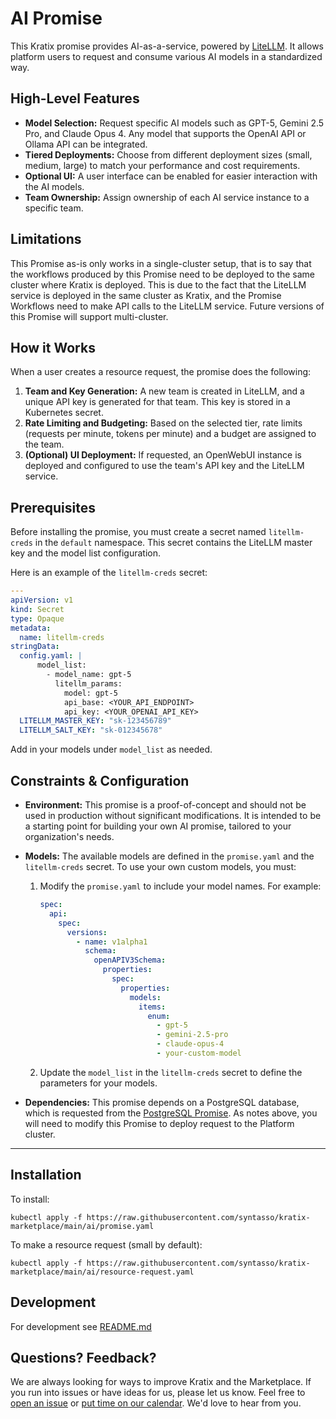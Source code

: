 # AI Promise

This Kratix promise provides AI-as-a-service, powered by
[LiteLLM](https://litellm.ai/). It allows platform users to request and consume
various AI models in a standardized way.

## High-Level Features

- **Model Selection:** Request specific AI models such as GPT-5, Gemini 2.5 Pro, and Claude Opus 4. Any model that supports the OpenAI API or Ollama API can be integrated.
- **Tiered Deployments:** Choose from different deployment sizes (small, medium, large) to match your performance and cost requirements.
- **Optional UI:** A user interface can be enabled for easier interaction with the AI models.
- **Team Ownership:** Assign ownership of each AI service instance to a specific team.

## Limitations
This Promise as-is only works in a single-cluster setup, that is to say that the
workflows produced by this Promise need to be deployed to the same cluster where
Kratix is deployed. This is due to the fact that the LiteLLM service is deployed
in the same cluster as Kratix, and the Promise Workflows need to make API calls
to the LiteLLM service. Future versions of this Promise will support
multi-cluster.

## How it Works

When a user creates a resource request, the promise does the following:

1. **Team and Key Generation:** A new team is created in LiteLLM, and a unique API key is generated for that team. This key is stored in a Kubernetes secret.
2. **Rate Limiting and Budgeting:** Based on the selected tier, rate limits (requests per minute, tokens per minute) and a budget are assigned to the team.
3. **(Optional) UI Deployment:** If requested, an OpenWebUI instance is deployed and configured to use the team's API key and the LiteLLM service.

## Prerequisites

Before installing the promise, you must create a secret named `litellm-creds` in the `default` namespace. This secret contains the LiteLLM master key and the model list configuration. 

Here is an example of the `litellm-creds` secret:

```yaml
---
apiVersion: v1
kind: Secret
type: Opaque
metadata:
  name: litellm-creds
stringData:
  config.yaml: |
      model_list:
        - model_name: gpt-5
          litellm_params:
            model: gpt-5
            api_base: <YOUR_API_ENDPOINT>
            api_key: <YOUR_OPENAI_API_KEY>
  LITELLM_MASTER_KEY: "sk-123456789"
  LITELLM_SALT_KEY: "sk-012345678"
```

Add in your models under `model_list` as needed.

## Constraints & Configuration

- **Environment:** This promise is a proof-of-concept and should not be used in production without significant modifications. It is intended to be a starting point for building your own AI promise, tailored to your organization's needs.
- **Models:** The available models are defined in the `promise.yaml` and the `litellm-creds` secret. To use your own custom models, you must:
    1.  Modify the `promise.yaml` to include your model names. For example:
        ```yaml
        spec:
          api:
            spec:
              versions:
                - name: v1alpha1
                  schema:
                    openAPIV3Schema:
                      properties:
                        spec:
                          properties:
                            models:
                              items:
                                enum:
                                  - gpt-5
                                  - gemini-2.5-pro
                                  - claude-opus-4
                                  - your-custom-model
        ```
    2.  Update the `model_list` in the `litellm-creds` secret to define the parameters for your models.

- **Dependencies:** This promise depends on a PostgreSQL database, which is
requested from the [PostgreSQL
Promise](https://github.com/syntasso/promise-postgresql). As notes above, you
will need to modify this Promise to deploy request to the Platform cluster.

---

## Installation

To install:
```
kubectl apply -f https://raw.githubusercontent.com/syntasso/kratix-marketplace/main/ai/promise.yaml
```

To make a resource request (small by default):
```
kubectl apply -f https://raw.githubusercontent.com/syntasso/kratix-marketplace/main/ai/resource-request.yaml
```

## Development

For development see [README.md](./internal/README.md)

## Questions? Feedback?

We are always looking for ways to improve Kratix and the Marketplace. If you run into issues or have ideas for us, please let us know. Feel free to [open an issue](https://github.com/syntasso/kratix-marketplace/issues/new/choose) or [put time on our calendar](https://www.syntasso.io/contact-us). We'd love to hear from you.
